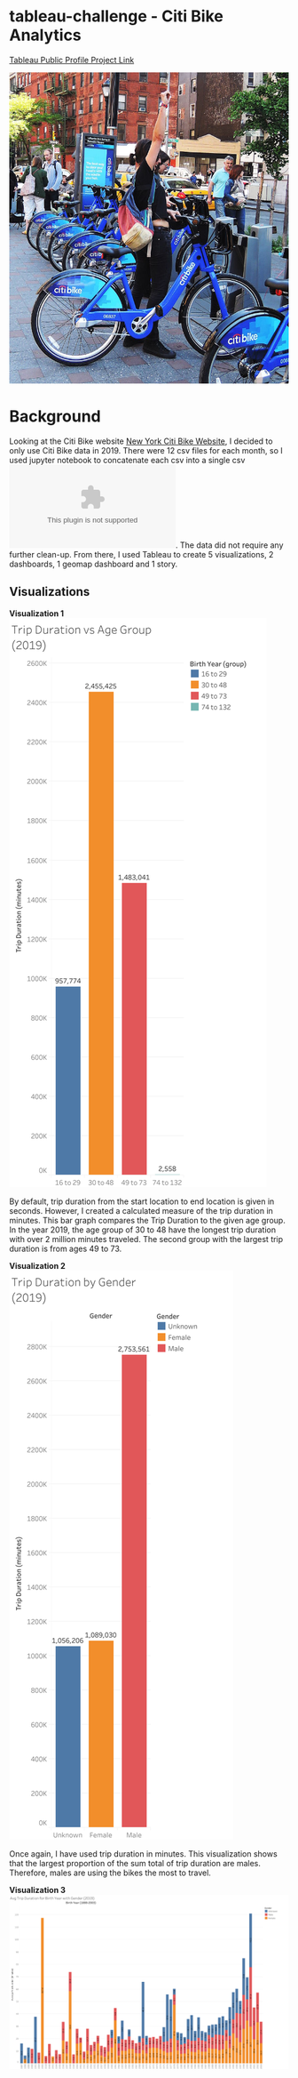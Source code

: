 # tableau-challenge - Citi Bike Analytics

[Tableau Public Profile Project Link](https://public.tableau.com/profile/satvik.ajmera#!/vizhome/citi-bikes-challenge/CitiBikeStory?publish=yes)


![Citi-Bikes](Images/citi-bike-station-bikes.jpg)





# Background

Looking at the Citi Bike website [New York Citi Bike Website](https://www.citibikenyc.com/system-data), I decided to only use Citi Bike data in 2019. There were 12 csv files for each month, so I used jupyter notebook to concatenate each csv into a single csv ![here](2019/2019_concat_test.csv). The data did not require any further clean-up. From there, I used Tableau to create 5 visualizations, 2 dashboards, 1 geomap dashboard and 1 story.

## Visualizations

**Visualization 1**
![Trip Duration vs Age Group](Images/1-Trip-duration-vs-Age-group.png)

By default, trip duration from the start location to end location is given in seconds. However, I created a calculated measure of the trip duration in minutes. This bar graph compares the Trip Duration to the given age group. In the year 2019, the age group of 30 to 48 have the longest trip duration with over 2 million minutes traveled. The second group with the largest trip duration is from ages 49 to 73.

**Visualization 2**
![Trip Duration vs Gender](Images/2-Trip-Duration-by-Gender-2019.png)

Once again, I have used trip duration in minutes. This visualization shows that the largest proportion of the sum total of trip duration are males. Therefore, males are using the bikes the most to travel.


**Visualization 3**
![Trip Duration vs Gender](Images/3-Avg-Trip-Duration-Birth-Year-w-Gender.png)

